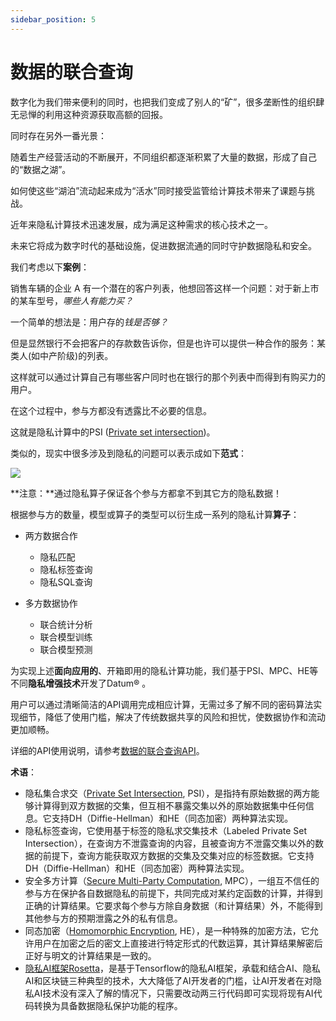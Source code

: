 ```yaml
---
sidebar_position: 5
---
```


# 数据的联合查询

数字化为我们带来便利的同时，也把我们变成了别人的“矿”，很多垄断性的组织肆无忌惮的利用这种资源获取高额的回报。

同时存在另外一番光景：

随着生产经营活动的不断展开，不同组织都逐渐积累了大量的数据，形成了自己的“数据之湖”。

如何使这些“湖泊”流动起来成为“活水”同时接受监管给计算技术带来了课题与挑战。

近年来隐私计算技术迅速发展，成为满足这种需求的核心技术之一。

未来它将成为数字时代的基础设施，促进数据流通的同时守护数据隐私和安全。



我们考虑以下**案例**：

销售车辆的企业 A 有一个潜在的客户列表，他想回答这样一个问题：对于新上市的某车型号，*哪些人有能力买？*

一个简单的想法是：用户存的*钱是否够？*

但是显然银行不会把客户的存款数告诉你，但是也许可以提供一种合作的服务：某类人(如中产阶级)的列表。

这样就可以通过计算自己有哪些客户同时也在银行的那个列表中而得到有购买力的用户。

在这个过程中，参与方都没有透露比不必要的信息。

这就是隐私计算中的PSI ([Private set intersection](https://en.wikipedia.org/wiki/Private_set_intersection#:~:text=Private%20set%20intersection%20is%20a,the%20elements%20in%20the%20intersection.))。



类似的，现实中很多涉及到隐私的问题可以表示成如下**范式**：


![][priv_op_paradigm]



**注意：**通过隐私算子保证各个参与方都拿不到其它方的隐私数据！



根据参与方的数量，模型或算子的类型可以衍生成一系列的隐私计算**算子**：

* 两方数据合作

  + 隐私匹配
  + 隐私标签查询
  + 隐私SQL查询
* 多方数据协作

  + 联合统计分析
  + 联合模型训练
  + 联合模型预测



为实现上述**面向应用的**、开箱即用的隐私计算功能，我们基于PSI、MPC、HE等不同**隐私增强技术**开发了Datum® 。

用户可以通过清晰简洁的API调用完成相应计算，无需过多了解不同的密码算法实现细节，降低了使用门槛，解决了传统数据共享的风险和担忧，使数据协作和流动更加顺畅。



详细的API使用说明，请参考[数据的联合查询API](../API说明/数据的联合查询API.md)。





**术语**：

+ 隐私集合求交（[Private Set Intersection](https://en.wikipedia.org/wiki/Private_set_intersection), PSI），是指持有原始数据的两方能够计算得到双方数据的交集，但互相不暴露交集以外的原始数据集中任何信息。它支持DH（Diffie-Hellman）和HE（同态加密）两种算法实现。
+ 隐私标签查询，它使用基于标签的隐私求交集技术（Labeled Private Set Intersection），在查询方不泄露查询的内容，且被查询方不泄露交集以外的数据的前提下，查询方能获取双方数据的交集及交集对应的标签数据。它支持DH（Diffie-Hellman）和HE（同态加密）两种算法实现。
+ 安全多方计算（[Secure Multi-Party Computation](https://en.wikipedia.org/wiki/Secure_multi-party_computation),  MPC），一组互不信任的参与方在保护各自数据隐私的前提下，共同完成对某约定函数的计算，并得到正确的计算结果。它要求每个参与方除自身数据（和计算结果）外，不能得到其他参与方的预期泄露之外的私有信息。
+ 同态加密（[Homomorphic Encryption](https://en.wikipedia.org/wiki/Homomorphic_encryption),  HE），是一种特殊的加密方法，它允许用户在加密之后的密文上直接进行特定形式的代数运算，其计算结果解密后正好与明文的计算结果是一致的。
+ [隐私AI框架Rosetta](../参考/隐私AI框架Rosetta.md)，是基于Tensorflow的隐私AI框架，承载和结合AI、隐私AI和区块链三种典型的技术，大大降低了AI开发者的门槛，让AI开发者在对隐私AI技术没有深入了解的情况下，只需要改动两三行代码即可实现将现有AI代码转换为具备数据隐私保护功能的程序。



[priv_op_paradigm]: ../img/priv_op_paradigm.png